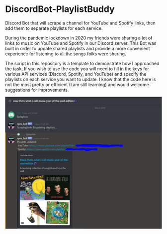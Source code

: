 # DiscordBot-PlaylistBuddy
Discord Bot that will scrape a channel for YouTube and Spotify links, then add them to separate playlists for each service.

During the pandemic lockdown in 2020 my friends were sharing a lot of links to music on YouTube and Spotify in our Discord server.  This Bot was built in order to update shared playlists and provide a more convenient experience for listening to all the songs folks were sharing.

The script in this repository is a template to demonstrate how I approached the task.  If you wish to use the code you will need to fill in the keys for various API services (Discord, Spotify, and YouTube) and specify the playlists on each service you want to update.  I know that the code here is not the most pretty or efficient (I am still learning) and would welcome suggestions for improvements.

![example](https://github.com/ryntwn88/DiscordBot-PlaylistBuddy/blob/main/dpb_screenshot.PNG?raw=true)


